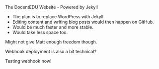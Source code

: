 The DocentEDU Website - Powered by Jekyll

 - The plan is to replace WordPress with Jekyll.
 - Editing content and writing blog posts would then happen on GitHub.
 - Would be much faster and more stable.
 - Would take less space too.

Might not give Matt enough freedom though.

Webhook deployment is also a bit technical?

Testing webhook now!
